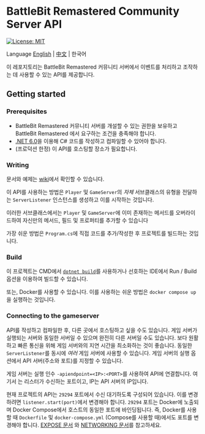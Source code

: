 # BattleBit Remastered Community Server API

 [![License: MIT](https://img.shields.io/badge/License-MIT-yellow.svg)](https://opensource.org/licenses/MIT)

Language [English](/README.md) | [中文](/README-zhCN.md) | 한국어
 
이 레포지토리는 BattleBit Remastered 커뮤니티 서버에서 이벤트를 처리하고 조작하는 데 사용할 수 있는 API를 제공합니다.

## Getting started

### Prerequisites

- BattleBit Remastered 커뮤니티 서버를 개설할 수 있는 권한을 보유하고 BattleBit Remastered 에서 요구하는 조건을 충족해야 합니다.
- [.NET 6.0](https://dotnet.microsoft.com/en-us/download/dotnet/6.0)을 이용해 C# 코드를 작성하고 컴파일할 수 있어야 합니다.
- (프로덕션 한정) 이 API를 호스팅할 장소가 필요합니다.

### Writing

문서와 예제는 [wiki](https://github.com/MrOkiDoki/BattleBit-Community-Server-API/wiki)에서 확인할 수 있습니다.

이 API를 사용하는 방법은 `Player` 및 `GameServer`의 *자체* 서브클래스의 유형을 전달하는 `ServerListener` 인스턴스를 생성하고 이를 시작하는 것입니다.

이러한 서브클래스에서는 `Player` 및 `GameServer`에 이미 존재하는 메서드를 오버라이드하여 자신만의 메서드, 필드 및 프로퍼티를 추가할 수 있습니다

가장 쉬운 방법은 `Program.cs`에 직접 코드를 추가/작성한 후 프로젝트를 빌드하는 것입니다.

### Build

이 프로젝트는 CMD에서 [`dotnet build`](https://learn.microsoft.com/en-us/dotnet/core/tools/dotnet-build)를 사용하거나 선호하는 IDE에서 Run / Build 옵션을 이용하여 빌드할 수 있습니다.

또는, Docker를 사용할 수 있습니다. 이를 사용하는 쉬운 방법은 `docker compose up`을 실행하는 것입니다.

### Connecting to the gameserver

API를 작성하고 컴파일한 후, 다른 곳에서 호스팅하고 싶을 수도 있습니다. 게임 서버가 실행되는 서버와 동일한 서버일 수 있으며 완전히 다른 서버일 수도 있습니다. 보다 원활하고 빠른 통신을 위해 게임 서버와의 지연 시간을 최소화하는 것이 좋습니다. 동일한 `ServerListener`를 동시에 *여러* 게임 서버에 사용할 수 있습니다. 게임 서버의 실행 옵션에서 API 서버(주소와 포트)를 지정할 수 있습니다.

게임 서버는 실행 인수 `-apiendpoint=<IP>:<PORT>`를 사용하여 API에 연결합니다. 여기서 <PORT>는 리스터가 수신하는 포트이고, IP는 API 서버의 IP입니다.

현재 프로젝트의 API는 `29294` 포트에서 수신 대기하도록 구성되어 있습니다. 이를 변경하려면 `listener.start(port)`에서 변경해야 합니다. `29294` 포트는 Docker에 노출되며 Docker Compose에서 호스트의 동일한 포트에 바인딩됩니다. 즉, Docker를 사용할 때 `Dockerfile` 및 `docker-compose.yml` (Compose를 사용할 때)에서도 포트를 변경해야 합니다. [EXPOSE 문서](https://docs.docker.com/engine/reference/builder/#expose) 와 [NETWORKING 문서](https://docs.docker.com/compose/networking/)를 참고하세요.